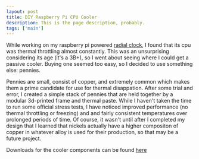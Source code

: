 ```yaml
---
layout: post
title: DIY Raspberry Pi CPU Cooler
description: This is the page description, probably. 
tags: ['main']
---
```


While working on my raspberry pi powered [radial clock](/Projects/radialclock.html), I found that its cpu was thermal throttling almost constantly. This was an unsurprising considering its age (it's a 3B+), so I went about seeing where I could get a passive cooler. Buying one seemed too easy, so I decided to use something else: pennies.

Pennies are small, consist of copper, and extremely common which makes them a prime candidate for use for thermal disappation. After some trial and error, I created a simple stack of pennies that are held together by a modular 3d-printed frame and thermal paste. While I haven't taken the time to run some official stress tests, I have noticed improved performance (no thermal throttling or freezing) and and fairly consistent temperatures over prolonged periods of time.
Of course, it wasn't until after I completed my design that I learned that nickels actually have a higher compositon of copper in whatever alloy is used for their production, so that may be a future project.

Downloads for the cooler components can be found [here](/404)
